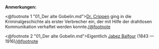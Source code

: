 <strong>Anmerkungen:</strong>

<@footnote 1 "01_Der alte Gobelin.md"><a href="http://de.wikipedia.org/wiki/Hawley_Crippen">Dr. Crippen</a> ging in die Kriminalgeschichte als erster Verbrecher ein, der mit Hilfe der drahtlosen Kommunikation verhaftet werden konnte.</@footnote>

<@footnote 2 "01_Der alte Gobelin.md">Eigentlich <a href="http://en.wikipedia.org/wiki/Jabez_Balfour">Jabez Balfour</a> (1843 — 1916)</@footnote>

